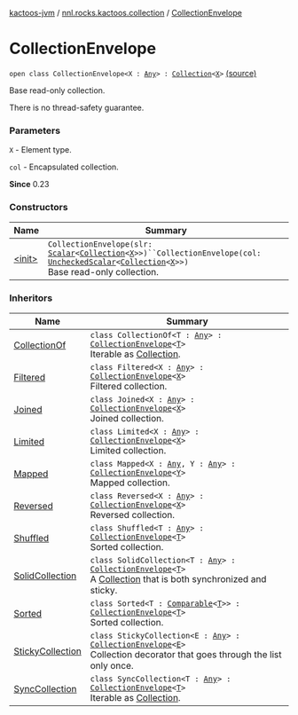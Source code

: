 [kactoos-jvm](../../index.md) / [nnl.rocks.kactoos.collection](../index.md) / [CollectionEnvelope](./index.md)

# CollectionEnvelope

`open class CollectionEnvelope<X : `[`Any`](https://kotlinlang.org/api/latest/jvm/stdlib/kotlin/-any/index.html)`> : `[`Collection`](https://kotlinlang.org/api/latest/jvm/stdlib/kotlin.collections/-collection/index.html)`<`[`X`](index.md#X)`>` [(source)](https://github.com/neonailol/kactoos/blob/master/kactoos-jvm/src/main/kotlin/nnl/rocks/kactoos/collection/CollectionEnvelope.kt#L15)

Base read-only collection.

There is no thread-safety guarantee.

### Parameters

`X` - Element type.

`col` - Encapsulated collection.

**Since**
0.23

### Constructors

| Name | Summary |
|---|---|
| [&lt;init&gt;](-init-.md) | `CollectionEnvelope(slr: `[`Scalar`](../../nnl.rocks.kactoos/-scalar/index.md)`<`[`Collection`](https://kotlinlang.org/api/latest/jvm/stdlib/kotlin.collections/-collection/index.html)`<`[`X`](index.md#X)`>>)``CollectionEnvelope(col: `[`UncheckedScalar`](../../nnl.rocks.kactoos.scalar/-unchecked-scalar/index.md)`<`[`Collection`](https://kotlinlang.org/api/latest/jvm/stdlib/kotlin.collections/-collection/index.html)`<`[`X`](index.md#X)`>>)`<br>Base read-only collection. |

### Inheritors

| Name | Summary |
|---|---|
| [CollectionOf](../-collection-of/index.md) | `class CollectionOf<T : `[`Any`](https://kotlinlang.org/api/latest/jvm/stdlib/kotlin/-any/index.html)`> : `[`CollectionEnvelope`](./index.md)`<`[`T`](../-collection-of/index.md#T)`>`<br>Iterable as [Collection](https://kotlinlang.org/api/latest/jvm/stdlib/kotlin.collections/-collection/index.html). |
| [Filtered](../-filtered/index.md) | `class Filtered<X : `[`Any`](https://kotlinlang.org/api/latest/jvm/stdlib/kotlin/-any/index.html)`> : `[`CollectionEnvelope`](./index.md)`<`[`X`](../-filtered/index.md#X)`>`<br>Filtered collection. |
| [Joined](../-joined/index.md) | `class Joined<X : `[`Any`](https://kotlinlang.org/api/latest/jvm/stdlib/kotlin/-any/index.html)`> : `[`CollectionEnvelope`](./index.md)`<`[`X`](../-joined/index.md#X)`>`<br>Joined collection. |
| [Limited](../-limited/index.md) | `class Limited<X : `[`Any`](https://kotlinlang.org/api/latest/jvm/stdlib/kotlin/-any/index.html)`> : `[`CollectionEnvelope`](./index.md)`<`[`X`](../-limited/index.md#X)`>`<br>Limited collection. |
| [Mapped](../-mapped/index.md) | `class Mapped<X : `[`Any`](https://kotlinlang.org/api/latest/jvm/stdlib/kotlin/-any/index.html)`, Y : `[`Any`](https://kotlinlang.org/api/latest/jvm/stdlib/kotlin/-any/index.html)`> : `[`CollectionEnvelope`](./index.md)`<`[`Y`](../-mapped/index.md#Y)`>`<br>Mapped collection. |
| [Reversed](../-reversed/index.md) | `class Reversed<X : `[`Any`](https://kotlinlang.org/api/latest/jvm/stdlib/kotlin/-any/index.html)`> : `[`CollectionEnvelope`](./index.md)`<`[`X`](../-reversed/index.md#X)`>`<br>Reversed collection. |
| [Shuffled](../-shuffled/index.md) | `class Shuffled<T : `[`Any`](https://kotlinlang.org/api/latest/jvm/stdlib/kotlin/-any/index.html)`> : `[`CollectionEnvelope`](./index.md)`<`[`T`](../-shuffled/index.md#T)`>`<br>Sorted collection. |
| [SolidCollection](../-solid-collection/index.md) | `class SolidCollection<T : `[`Any`](https://kotlinlang.org/api/latest/jvm/stdlib/kotlin/-any/index.html)`> : `[`CollectionEnvelope`](./index.md)`<`[`T`](../-solid-collection/index.md#T)`>`<br>A [Collection](https://kotlinlang.org/api/latest/jvm/stdlib/kotlin.collections/-collection/index.html) that is both synchronized and sticky. |
| [Sorted](../-sorted/index.md) | `class Sorted<T : `[`Comparable`](https://kotlinlang.org/api/latest/jvm/stdlib/kotlin/-comparable/index.html)`<`[`T`](../-sorted/index.md#T)`>> : `[`CollectionEnvelope`](./index.md)`<`[`T`](../-sorted/index.md#T)`>`<br>Sorted collection. |
| [StickyCollection](../-sticky-collection/index.md) | `class StickyCollection<E : `[`Any`](https://kotlinlang.org/api/latest/jvm/stdlib/kotlin/-any/index.html)`> : `[`CollectionEnvelope`](./index.md)`<`[`E`](../-sticky-collection/index.md#E)`>`<br>Collection decorator that goes through the list only once. |
| [SyncCollection](../-sync-collection/index.md) | `class SyncCollection<T : `[`Any`](https://kotlinlang.org/api/latest/jvm/stdlib/kotlin/-any/index.html)`> : `[`CollectionEnvelope`](./index.md)`<`[`T`](../-sync-collection/index.md#T)`>`<br>Iterable as [Collection](https://kotlinlang.org/api/latest/jvm/stdlib/kotlin.collections/-collection/index.html). |
